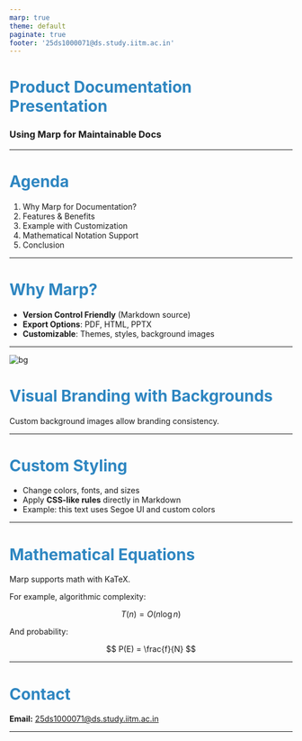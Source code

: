 ```yaml
---
marp: true
theme: default
paginate: true
footer: '25ds1000071@ds.study.iitm.ac.in'
---
```


<!-- Custom Theme Specification -->
<style>
section {
  font-family: 'Segoe UI', sans-serif;
  font-size: 20px;
}
h1, h2 {
  color: #2E86C1;
}
footer {
  color: #555;
  font-size: 14px;
}
</style>

# Product Documentation Presentation
### Using Marp for Maintainable Docs

---

# Agenda
1. Why Marp for Documentation?
2. Features & Benefits
3. Example with Customization
4. Mathematical Notation Support
5. Conclusion

---

# Why Marp?

- **Version Control Friendly** (Markdown source)
- **Export Options**: PDF, HTML, PPTX
- **Customizable**: Themes, styles, background images

---
<!-- Slide with Background Image -->
![bg](https://marp.app/assets/marp.svg)

# Visual Branding with Backgrounds

Custom background images allow branding consistency.

---

# Custom Styling

- Change colors, fonts, and sizes
- Apply **CSS-like rules** directly in Markdown
- Example: this text uses Segoe UI and custom colors

---

# Mathematical Equations

Marp supports math with KaTeX.

For example, algorithmic complexity:

$$
T(n) = O(n \log n)
$$

And probability:

$$
P(E) = \frac{f}{N}
$$

---

# Contact

**Email:** 25ds1000071@ds.study.iitm.ac.in

---
